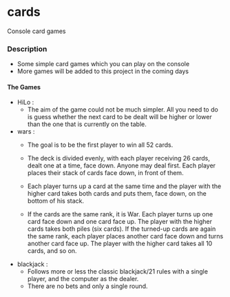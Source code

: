 # cards
Console card games

### Description
* Some simple card games which you can play on the console
* More games will be added to this project in the coming days

#### The Games
* HiLo : 
	* The aim of the game could not be much simpler. All you need to do is guess whether the next card to be dealt will be higher or lower than the one that is currently on the table.
* wars : 
	* The goal is to be the first player to win all 52 cards.
	* The deck is divided evenly, with each player receiving 26 cards, dealt one at a time, face down. Anyone may deal first. Each player places their stack of cards face down, in front of them.
	* Each player turns up a card at the same time and the player with the higher card takes both cards and puts them, face down, on the bottom of his stack.

	* If the cards are the same rank, it is War. Each player turns up one card face down and one card face up. The player with the higher cards takes both piles (six cards). If the turned-up cards are again the same rank, each player places another card face down and turns another card face up. The player with the higher card takes all 10 cards, and so on.
* blackjack : 
	* Follows more or less the classic blackjack/21 rules with a single player, and the computer as the dealer.
	* There are no bets and only a single round.